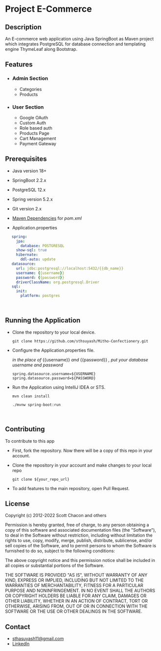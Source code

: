 # Project E-Commerce

## Description

An E-commerce web application using Java SpringBoot as Maven project which integrates PostgreSQL for database connection
and templating engine ThymeLeaf along Bootstrap.

## Features

- ### Admin Section

    - Categories
    - Products

- ### User Section

    - Google OAuth
    - Custom Auth
    - Role based auth
    - Products Page
    - Cart Management
    - Payment Gateway

[//]: # (    - Checkout)

## Prerequisites

- Java version 18+
- SpringBoot 2.2.x
- PostgreSQL 12.x
- Spring version 5.2.x
- Git version 2.x
- [Maven Dependencies](https://github.com/sthsuyash/Mitho-Confectionery/blob/main/pom.xml) for _pom.xml_

- Application.properties

 ```application.yml
    spring:
      jpa:
        database: POSTGRESQL
      show-sql: true
      hibernate:
        ddl-auto: update
    datasource:
      url: jdbc:postgresql://localhost:5432/{{db_name}}
      username: {{username}}
      password: {{password}}
      driverClassName: org.postgresql.Driver
    sql:
      init:
        platform: postgres
 ```

 <br/>

## Running the Application

- Clone the repository to your local device.

  ```git
  git clone https://github.com/sthsuyash/Mitho-Confectionery.git
  ```

- Configure the Application.properties file.

  _in the place of_ {{username}} _and_ {{password}} _, put your database username and password_

  ```properties
  spring.datasource.username=${USERNAME}
  spring.datasource.password=${PASSWORD}
  ```

- Run the Application using IntelliJ IDEA or STS.

  ```mvn
  mvn clean install
  ```

  ```mvn
  ./mvnw spring-boot:run
  ```

  <br/>

## Contributing

To contribute to this app

- First, fork the repository. Now there will be a copy of this repo in your account.
- Clone the repository in your account and make changes to your local repo

  ```git
  git clone ${your_repo_url}
  ```

- To add features to the main repository, open Pull Request.
  <br/>

## License

Copyright (c) 2012-2022 Scott Chacon and others

Permission is hereby granted, free of charge, to any person obtaining
a copy of this software and associated documentation files (the
"Software"), to deal in the Software without restriction, including
without limitation the rights to use, copy, modify, merge, publish,
distribute, sublicense, and/or sell copies of the Software, and to
permit persons to whom the Software is furnished to do so, subject to
the following conditions:

The above copyright notice and this permission notice shall be
included in all copies or substantial portions of the Software.

THE SOFTWARE IS PROVIDED "AS IS", WITHOUT WARRANTY OF ANY KIND,
EXPRESS OR IMPLIED, INCLUDING BUT NOT LIMITED TO THE WARRANTIES OF
MERCHANTABILITY, FITNESS FOR A PARTICULAR PURPOSE AND
NONINFRINGEMENT. IN NO EVENT SHALL THE AUTHORS OR COPYRIGHT HOLDERS BE
LIABLE FOR ANY CLAIM, DAMAGES OR OTHER LIABILITY, WHETHER IN AN ACTION
OF CONTRACT, TORT OR OTHERWISE, ARISING FROM, OUT OF OR IN CONNECTION
WITH THE SOFTWARE OR THE USE OR OTHER DEALINGS IN THE SOFTWARE.
<br/>

[Comment]: <> (## Citation)

## Contact

- sthasuyash11@gmail.com
- [LinkedIn](https://www.linkedin.com/in/sthsuyash/)
